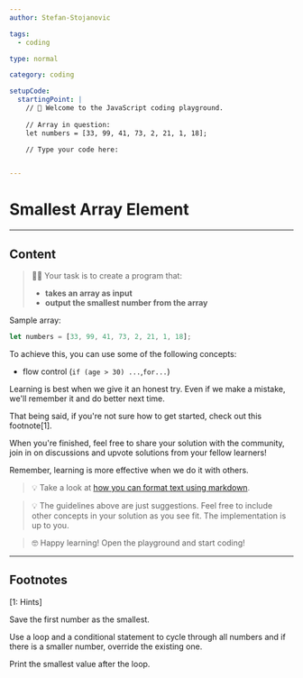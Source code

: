 ```yaml
---
author: Stefan-Stojanovic

tags:
  - coding

type: normal

category: coding

setupCode:
  startingPoint: |
    // 👋 Welcome to the JavaScript coding playground.
    
    // Array in question:
    let numbers = [33, 99, 41, 73, 2, 21, 1, 18];

    // Type your code here:


---
```


# Smallest Array Element

---

## Content

> 👩‍💻 Your task is to create a program that:
> - **takes an array as input**
> - **output the smallest number from the array**

Sample array:
```javascript
let numbers = [33, 99, 41, 73, 2, 21, 1, 18];
```

To achieve this, you can use some of the following concepts:
- flow control (`if (age > 30) ...`,`for...`)

Learning is best when we give it an honest try. Even if we make a mistake, we'll remember it and do better next time.

That being said, if you're not sure how to get started, check out this footnote[1]. 

When you're finished, feel free to share your solution with the community, join in on discussions and upvote solutions from your fellow learners!

Remember, learning is more effective when we do it with others.

> 💡 Take a look at [how you can format text using markdown](https://www.enki.com/glossary/general/markdown-formatting).

> 💡 The guidelines above are just suggestions. Feel free to include other concepts in your solution as you see fit. The implementation is up to you.

> 🤓 Happy learning! Open the playground and start coding!


---

## Footnotes

[1: Hints]

Save the first number as the smallest.

Use a loop and a conditional statement to cycle through all numbers and if there is a smaller number, override the existing one.

Print the smallest value after the loop.
